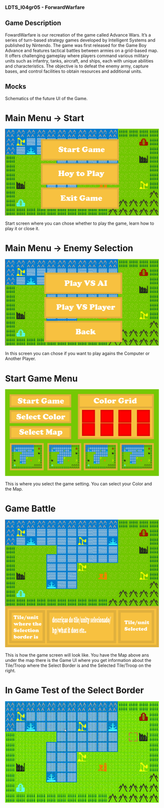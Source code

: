 ### LDTS_l04gr05 - ForwardWarfare

## Game Description
FowardWarfare is our recreation of the game called Advance Wars. It’s a series of turn-based strategy games developed by Intelligent Systems and published by Nintendo. The game was first released for the Game Boy Advance and features tactical battles between armies on a grid-based map. It offers challenging gameplay where players command various military units such as infantry, tanks, aircraft, and ships, each with unique abilities and characteristics. The objective is to defeat the enemy army, capture bases, and control facilities to obtain resources and additional units. 

## Mocks
Schematics of the future UI of the Game.

# Main Menu -> Start
![Main Menu](docs/MainMenu.png)

Start screen where you can chose whether to play the game, learn how to play it or close it.

# Main Menu -> Enemy Selection
![Main Menu GAmer Selection](docs/MainMenu2.png)

In this screen you can chose if you want to play agains the Computer or Another Player.

# Start Game Menu
![Start Game Menu](docs/StartGameMenu.png)

This is where you select the game setting. You can select your Color and the Map. 

# Game Battle
![Game UI](docs/BattleUI.png)

This is how the game screen will look like. You have the Map above ans under the map there is the Game UI where you get information about the Tile/Troop where the Select Border is and the Selected Tile/Troop on the right. 

# In Game Test of the Select Border
![First Game Play Test](docs/GamePLayTeste_1.gif)

